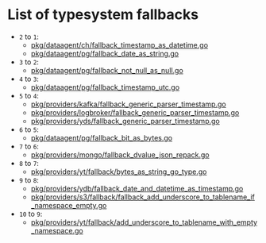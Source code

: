 # List of typesystem fallbacks

* `2` to `1`:
  * [pkg/dataagent/ch/fallback_timestamp_as_datetime.go](../../../pkg/dataagent/ch/fallback_timestamp_as_datetime.go)
  * [pkg/dataagent/pg/fallback_date_as_string.go](../../../pkg/dataagent/pg/fallback_date_as_string.go)
* `3` to `2`:
  * [pkg/dataagent/pg/fallback_not_null_as_null.go](../../../pkg/dataagent/pg/fallback_not_null_as_null.go)
* `4` to `3`:
  * [pkg/dataagent/pg/fallback_timestamp_utc.go](../../../pkg/dataagent/pg/fallback_timestamp_utc.go)
* `5` to `4`:
  * [pkg/providers/kafka/fallback_generic_parser_timestamp.go](../../../pkg/providers/kafka/fallback_generic_parser_timestamp.go)
  * [pkg/providers/logbroker/fallback_generic_parser_timestamp.go](../../../pkg/providers/logbroker/fallback_generic_parser_timestamp.go)
  * [pkg/providers/yds/fallback_generic_parser_timestamp.go](../../../pkg/providers/yds/fallback_generic_parser_timestamp.go)
* `6` to `5`:
  * [pkg/dataagent/pg/fallback_bit_as_bytes.go](../../../pkg/dataagent/pg/fallback_bit_as_bytes.go)
* `7` to `6`:
    * [pkg/providers/mongo/fallback_dvalue_json_repack.go](../../../pkg/providers/mongo/fallback_dvalue_json_repack.go)
* `8` to `7`:
    * [pkg/providers/yt/fallback/bytes_as_string_go_type.go](../../../pkg/providers/yt/fallback/bytes_as_string_go_type.go)
* `9` to `8`:
    * [pkg/providers/ydb/fallback_date_and_datetime_as_timestamp.go](../../../pkg/providers/ydb/fallback_date_and_datetime_as_timestamp.go)
    * [pkg/providers/s3/fallback/fallback_add_underscore_to_tablename_if_namespace_empty.go](../../../pkg/providers/s3/fallback/fallback_add_underscore_to_tablename_if_namespace_empty.go)
* `10` to `9`:
    * [pkg/providers/yt/fallback/add_underscore_to_tablename_with_empty_namespace.go](../../../pkg/providers/yt/fallback/add_underscore_to_tablename_with_empty_namespace.go)
